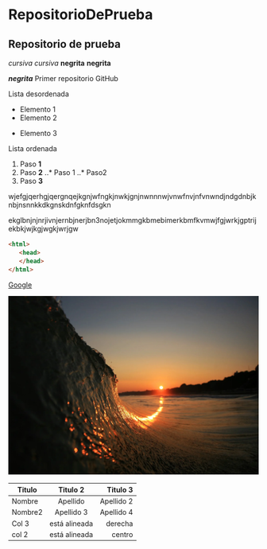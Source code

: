 # RepositorioDePrueba
## Repositorio de prueba
*cursiva* _cursiva_
**negrita** __negrita__

**_negrita_**
Primer repositorio GitHub

Lista desordenada
+ Elemento 1
+ Elemento 2
* Elemento 3

Lista ordenada
1. Paso **1**
2. Paso **2**
..* Paso 1
..* Paso2
3. Paso **3**

wjefgjqerhgjqergnqejkgnjwfngkjnwkjgnjnwnnnwjvnwfnvjnfvnwndjndgdnbjknbjnsnnkkdkgnskdnfgknfdsgkn

ekglbnjnjnrjivnjernbjnerjbn3nojetjokmmgkbmebimerkbmfkvmwjfgjwrkjgptrijekbkjwjkgjwgkjwrjgw

```html
<html>
   <head>
   </head>
</html>
```
[Google](http://www.google.com "Titulo opcional") 

![paisaje](https://github.com/alexka9/RepositorioDePrueba/blob/main/paisaje.webp "Imagen de paisaje")

| Titulo | Titulo 2 | Titulo 3 |
|--------|:------:|--------:|
|Nombre | Apellido| Apellido 2|
|Nombre2| Apellido 3| Apellido 4|
|Col 3 | está alineada| derecha|
|col 2 | está alineada | centro|
